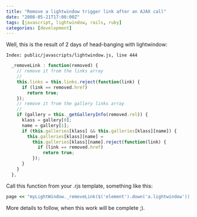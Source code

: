 ```yaml
---
title: "Remove a lightwindow trigger link after an AJAX call"
date: "2008-05-21T17:00:00Z"
tags: [javascript, lightwindow, rails, ruby]
categories: [development]
---
```


Well, this is the result of 2 days of head-banging with lightwindow:

`Index: public/javascripts/lightwindow.js, line 444`

```javascript
  _removeLink : function(removed) {
    // remove it from the links array
    //
    this.links = this.links.reject(function(link) {
      if (link == removed.href)
        return true;
    });
    // remove it from the gallery links array
    //
    if (gallery = this._getGalleryInfo(removed.rel)) {
      klass = gallery[0];
      name = gallery[1];
      if (this.galleries[klass] && this.galleries[klass][name]) {
        this.galleries[klass][name] = 
          this.galleries[klass][name].reject(function(link) {
            if (link == removed.href)
              return true;
          });
      }
    }
  },
```

Call this function from your .rjs template, something like this:

```ruby
page << "myLightWindow._removeLink($('element').down('a.lightwindow'));"
```

More details to follow, when this work will be complete ;).
